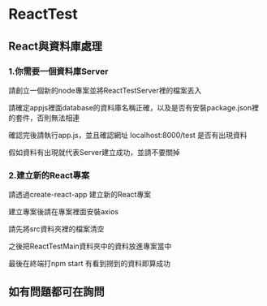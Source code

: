 # ReactTest
<h2>React與資料庫處理</h2>
  <h3>1.你需要一個資料庫Server</h3>
    <p>請創立一個新的node專案並將ReactTestServer裡的檔案丟入</p>
    <p>請確定appjs裡面database的資料庫名稱正確，以及是否有安裝package.json裡的套件，否則無法相連</p>
    <p>確認完後請執行app.js，並且確認網址 localhost:8000/test 是否有出現資料</p>
    <p>假如資料有出現就代表Server建立成功，並請不要關掉</p>
  <h3>2.建立新的React專案</h3>
    <p>請透過create-react-app 建立新的React專案</p>
    <p>建立專案後請在專案裡面安裝axios</p>
    <p>請先將src資料夾裡的檔案清空</p>
    <p>之後把ReactTestMain資料夾中的資料放進專案當中</p>
    <p>最後在終端打npm start 有看到撈到的資料即算成功</p>
<h2>如有問題都可在詢問</h2>

